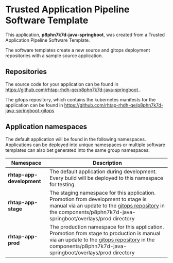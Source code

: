 # Trusted Application Pipeline Software Template

This application, **p8phn7k7d-java-springboot**, was created from a Trusted Application Pipeline Software Template.

The software templates create a new source and gitops deployment repositories with a sample source application. 

## Repositories

The source code for your application can be found in [https://github.com/rhtap-rhdh-qe/p8phn7k7d-java-springboot ](https://github.com/rhtap-rhdh-qe/p8phn7k7d-java-springboot ).
 
The gitops repository, which contains the kubernetes manifests for the application can be found in 
[https://github.com/rhtap-rhdh-qe/p8phn7k7d-java-springboot-gitops ](https://github.com/rhtap-rhdh-qe/p8phn7k7d-java-springboot-gitops ) 

## Application namespaces 

The default application will be found in the following namespaces. Applications can be deployed into unique namespaces or multiple software templates can also bet generated into the same group namespaces.  

|  Namespace   |  Description   |  
| -------- | -------- |   
| **rhtap-app-development** | The default application during development. Every build will be deployed to this namespace for testing. | 
| **rhtap-app-stage** | The staging namespace for this application. Promotion from development to stage is manual via an update to the [gitops repository](https://github.com/rhtap-rhdh-qe/p8phn7k7d-java-springboot-gitops ) in the components/p8phn7k7d-java-springboot/overlays/prod directory |  
| **rhtap-app-prod** | The production namespace for this application. Promotion from stage to production is manual via an update to the [gitops repository](https://github.com/rhtap-rhdh-qe/p8phn7k7d-java-springboot-gitops ) in the components/p8phn7k7d-java-springboot/overlays/prod directory | 